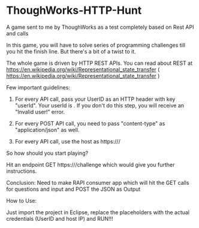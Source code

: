 # ThoughWorks-HTTP-Hunt

A game sent to me by ThoughWorks as a test completely based on Rest API and calls

In this game, you will have to solve series of programming challenges till you hit the finish line. But there's a bit of a twist to it.

The whole game is driven by HTTP REST APIs. You can read about REST at https://en.wikipedia.org/wiki/Representational_state_transfer ( https://en.wikipedia.org/wiki/Representational_state_transfer )

Few important guidelines:

1. For every API call, pass your UserID as an HTTP header with key "userId". Your userId is <xyz123>. If you don't do this step, you will receive an "Invalid user!” error.

2. For every POST API call, you need to pass "content-type" as "application/json" as well.

3. For every API call, use the host as https://<host-link>/

 

So how should you start playing?

Hit an endpoint GET https://<host-link>/challenge which would give you further instructions.

Conclusion: Need to make RAPI consumer app which will hit the GET calls for questions and input and POST the JSON as Output


How to Use:

Just import the project in Eclipse, replace the placeholders with the actual credentials (UserID and host IP) and RUN!!!
